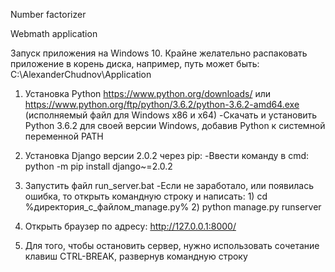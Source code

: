 ﻿Number factorizer

Webmath application

Запуск приложения на Windows 10. Крайне желательно распаковать приложение в корень диска, например, путь может быть: C:\AlexanderChudnov\Application

1. Установка Python https://www.python.org/downloads/ или https://www.python.org/ftp/python/3.6.2/python-3.6.2-amd64.exe (исполняемый файл для Windows x86 и x64)
	-Скачать и установить Python 3.6.2 для своей версии Windows, добавив Python к системной переменной PATH

2. Установка Django версии 2.0.2 через pip:
	-Ввести команду в cmd: python -m pip install django~=2.0.2

3. Запустить файл run_server.bat
	-Если не заработало, или появилась ошибка, то открыть командную строку и написать:
		1) cd %директория_с_файлом_manage.py%
		2) python manage.py runserver

4. Открыть браузер по адресу: http://127.0.0.1:8000/

5. Для того, чтобы остановить сервер, нужно использовать сочетание клавиш CTRL-BREAK, развернув командную строку